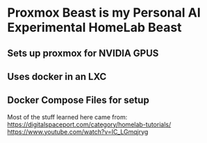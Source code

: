 # Proxmox Beast is my Personal AI Experimental HomeLab Beast

## Sets up proxmox for NVIDIA GPUS
## Uses docker in an LXC
## Docker Compose Files for setup


Most of the stuff learned here came from:
https://digitalspaceport.com/category/homelab-tutorials/
https://www.youtube.com/watch?v=IC_LGmqjryg
